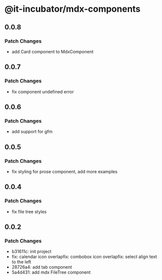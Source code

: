 # @it-incubator/mdx-components

## 0.0.8
### Patch Changes

- add Card component to MdxComponent

## 0.0.7
### Patch Changes

- fix component undefined error

## 0.0.6
### Patch Changes

- add support for gfm

## 0.0.5
### Patch Changes

- fix styling for prose component, add more examples

## 0.0.4
### Patch Changes

- fix file tree styles

## 0.0.2
### Patch Changes

- b31611c: init project
- fix: calendar icon overlapfix: combobox icon overlapfix: select align text to the left
- 28726a4: add tab component
- 5a4d431: add mdx FileTree component
